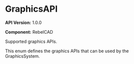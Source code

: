 # GraphicsAPI

**API Version:** 1.0.0

**Component:** RebelCAD

Supported graphics APIs.

This enum defines the graphics APIs that can be used by the GraphicsSystem.

